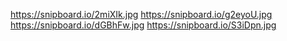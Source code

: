 https://snipboard.io/2miXIk.jpg
https://snipboard.io/g2eyoU.jpg
https://snipboard.io/dGBhFw.jpg
https://snipboard.io/S3iDpn.jpg
